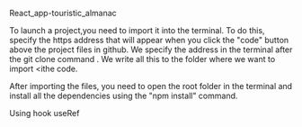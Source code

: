 React_app-touristic_almanac

To launch a project,you need to </i>import it into the terminal. To do this, specify the https address that will appear when you click the "code" button above the project files in github. We specify the address in the terminal after the git clone command . We write all this to the folder where we want to import <ithe code.</i>

After importing the files, you need to open the root folder in the terminal and install all the dependencies using the "npm install" command.

Using hook useRef
